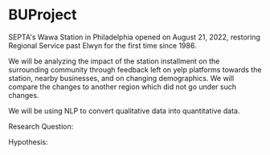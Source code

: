 # BUProject
SEPTA's Wawa Station in Philadelphia opened on August 21, 2022, restoring Regional Service past Elwyn for the first time since 1986. 

We will be analyzing the impact of the station installment on the surrounding community through feedback left on yelp platforms towards the station, nearby businesses, and on changing demographics. We will compare the changes to another region which did not go under such changes. 

We will be using NLP to convert qualitative data into quantitative data.


Research Question:

Hypothesis: